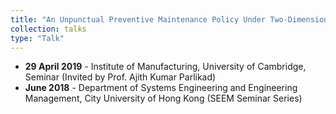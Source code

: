 ```yaml
---
title: "An Unpunctual Preventive Maintenance Policy Under Two-Dimensional Warranty"
collection: talks
type: "Talk"
---
```

<ul>
  <li><b>29 April 2019</b> - Institute of Manufacturing, University of Cambridge, Seminar (Invited by Prof. Ajith Kumar Parlikad)</li>
  <li><b>June 2018</b> - Department of Systems Engineering and Engineering Management, City University of Hong Kong (SEEM Seminar Series)</li>
</ul>
